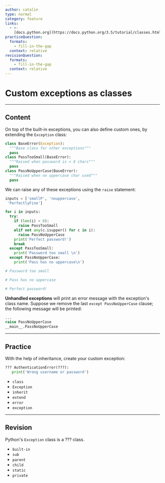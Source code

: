 ```yaml
---
author: catalin
type: normal
category: feature
links:
  - >-
    [docs.python.org](https://docs.python.org/3.5/tutorial/classes.html#exceptions-are-classes-too){website}
practiceQuestion:
  formats:
    - fill-in-the-gap
  context: relative
revisionQuestion:
  formats:
    - fill-in-the-gap
  context: relative
---
```


# Custom exceptions as classes


---

## Content

On top of the built-in exceptions, you can also define custom ones, by extending the `Exception` class:

```python
class BaseError(Exception):
  """Base class for other exceptions"""
  pass
class PassTooSmall(BaseError):
  """Raised when password is < 8 chars"""
  pass
class PassNoUpperCase(BaseError):
  """Raised when no uppercase char used"""
  pass
```

We can raise any of these exceptions using the `raise` statement:

```python
inputs = ['smallP', 'nouppercase',
 'PerfectlyFine']

for i in inputs:
  try:
    if (len(i) < 8):
      raise PassTooSmall
    elif not any(c.isupper() for c in i):
      raise PassNoUpperCase
    print('Perfect password!')
    break
  except PassTooSmall:
    print('Password too small \n')
  except PassNoUpperCase:
    print('Pass has no uppercase\n')

# Password too small

# Pass has no uppercase

# Perfect password!

```

**Unhandled exceptions** will print an error message with the exception's class name. Suppose we remove the last `except PassNoUpperCase` clause; the following message will be printed:

```python
...
raise PassNoUpperCase
__main__.PassNoUpperCase
```


---

## Practice

With the help of inheritance, create your custom exception:

```python
??? AuthenticationError(???):
   print('Wrong username or password')
```

- `class`
- `Exception`
- `inherit`
- `extend`
- `error`
- `exception`


---

## Revision

Python's `Exception` class is a ??? class.

- `built-in`
- `sub`
- `parent`
- `child`
- `static`
- `private`
 
